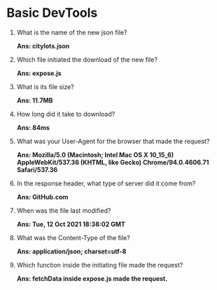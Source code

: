 # Basic DevTools

1. What is the name of the new json file?

   **Ans: citylots.json**

2. Which file initiated the download of the new file?

   **Ans: expose.js**

3. What is its file size?

   **Ans: 11.7MB**

4. How long did it take to download?

   **Ans: 84ms**

5. What was your User-Agent for the browser that made the request?

   **Ans: Mozilla/5.0 (Macintosh; Intel Mac OS X 10_15_6) AppleWebKit/537.36 (KHTML, like Gecko) Chrome/94.0.4606.71 Safari/537.36**

6. In the response header, what type of server did it come from?

   **Ans: GitHub.com**

7. When was the file last modified?

   **Ans: Tue, 12 Oct 2021 18:38:02 GMT**

8. What was the Content-Type of the file? 

   **Ans: application/json; charset=utf-8**

9. Which function inside the initiating file made the request?

   **Ans: fetchData inside expose.js made the request.**